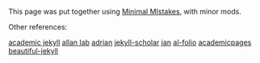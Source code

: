 This page was put together using [Minimal MIstakes](https://mmistakes.github.io/minimal-mistakes/), with minor mods.

Other references:

[academic jekyll](http://svmiller.com/blog/2015/08/create-your-website-in-jekyll/)
[allan lab](http://www.allanlab.org/aboutwebsite.html)
[adrian](https://www.cs.cornell.edu/~asampson/blog/jekyll.html)
[jekyll-scholar](https://gist.github.com/roachhd/ed8da4786ba79dfc4d91)
[jan](http://janvitek.org)
[al-folio](https://github.com/alshedivat/al-folio)
[academicpages](https://academicpages.github.io)
[beautiful-jekyll](https://github.com/daattali/beautiful-jekyll)
